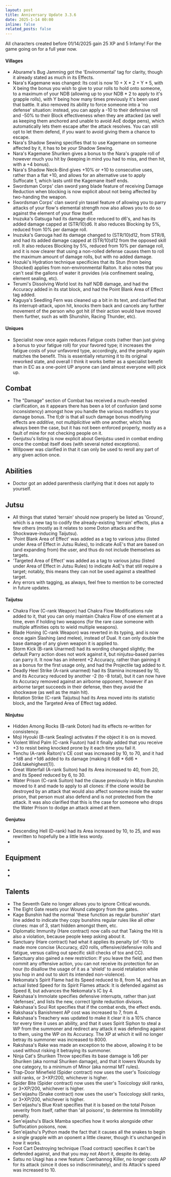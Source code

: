 ```yaml
---
layout: post
title: Anniversary Update 3.3.6
date: 2025-1-14 00:00
inline: false
related_posts: false
---
```


All characters created before 01/14/2025 gain 25 XP and 5 Infamy!  For the game going on for a full year now.

#### Villages
 - Aburame's Bug Jamming got the 'Environmental' tag for clarity, though it already stated as much in its Effects.
 - Nara's Kagemane was changed: Its cost is now 10 + X * 2 + Y * 5, with X being the bonus you wish to give to your rolls to hold onto someone, to a maximum of your NDB (allowing up to your NDB * 2 to apply to it's grapple rolls), with Y being how many times previously it's been used that battle.  It also removed its ability to force someone into a 'no defense' situation: instead, you can apply a -10 to their defensive roll and -50% to their Block effectiveness when they are attacked (as well as keeping them anchored and unable to avoid AoE dodge pens), which automatically lets them escape after the attack resolves.  You can still opt to let them defend, if you want to avoid giving them a chance to escape.
 - Nara's Shadow Sewing specifies that to use Kagemane on someone affected by it, it has to be *your* Shadow Sewing.
 - Nara's Kagemane Shuriken gives a bonus to the Nara's grapple roll of however much you hit by (keeping in mind you had to miss, and then hit, with a +4 bonus).
 - Nara's Shadow Neck-Bind gives +10% or +10 to consecutive uses, rather than a flat +10, and allows for an alternative use to apply Suffocate 1, which lasts until the Kagemane itself ends.
 - Swordsman Corps' clan sword yang blade feature of receiving Damage Reduction when blocking is now explicit about not being affected by two-handing the weapon.
 - Swordsman Corps' clan sword yin tassel feature of allowing you to parry attacks of your flow's elemental strength now also allows you to do so against the element of your flow itself.
 - Inuzuka's Gatsuga had its damage dice reduced to d6's, and has its added damage capped at (STR/10)d6.  It also reduces Blocking by 5%, reduced from 10% per damage roll.
 - Inuzuka's Garouga had its damage changed to (STR/10)d12, from STR/8, and had its added damage capped at (STR/10)d12 from the opposed skill roll.  It also reduces Blocking by 5%, reduced from 10% per damage roll, and it is now clearer that using a non-rolled defense causes them to roll the maximum amount of damage rolls, but with no added damage.
 - Hozuki's Hydration technique specificies that its Stun (from being Shocked) applies from non-environmental Raiton. It also notes that you can't seal the gallons of water it provides (via confinement sealing, element sealing, etc).
 - Terumi's Dissolving World lost its half NDB damage, and had the Accuracy added in its stat block, and had the Point Blank Area of Effect tag added.
 - Kaguya's Seedling Fern was cleaned up a bit in its text, and clarified that its interrupt-attack, upon hit, knocks them back and cancels any further movement of the person who got hit (if their action would have moved them further, such as with Shunshin, Racing Thunder, etc).

#### Uniques 
 - Specialist now once again reduces Fatigue costs (rather than just giving a bonus to your fatigue roll) for your favored type; it increases the fatigue costs of your unfavored type, accordingly, and the penalty again matches the benefit.  This is essentially returning it to its original reworked state, and overall I think it works better as a specialist benefit than in EC as a one-point UP anyone can (and almost everyone will) pick up.

## Combat
 - The "Damage" section of Combat has received a much-needed clarification, as it appears there has been a lot of confusion (and some inconsistency) amongst how you handle the various modifiers to your damage bonus. The tl;dr is that all such damage bonus modifying effects are *additive*, not *multiplicitive* with one another, which has always been the case, but it has not been enforced properly, mostly as a fault of mine for not checking people on it.
 - Genjutsu's listing is now explicit about Genjutsu used in combat ending once the combat itself does (with several noted exceptions).
 - Willpower was clarified in that it can only be used to reroll any part of any given action once.

## Abilities
 - Doctor got an added parenthesis clarifying that it does not apply to yourself.

## Jutsu
 - All things that stated 'terrain' should now properly be listed as 'Ground', which is a new tag to codify the already-existing 'terrain' effects, plus a few others (mostly as it relates to some Doton attacks and the Shockwave-inducing Taijutsu).
 - 'Point Blank Area of Effect' was added as a tag to various jutsu (listed under Area of Effect in Jutsu Rules), to indicate AoE's that are based on (and expanding from) the user, and thus do not include themselves as targets.
 - 'Targeted Area of Effect' was added as a tag to various jutsu (listed under Area of Effect in Jutsu Rules) to indicate AoE's that still require a target; notably, this means they can not be used against a stealthed target.
 - Any errors with tagging, as always, feel free to mention to be corrected in future updates.

#### Taijutsu
 - Chakra Flow (C-rank Weapon) had Chakra Flow Modifications rule added to it, that you can only maintain Chakra Flow of one element at a time, even if holding two weapons (for the rare case someone with multiple affinities opts to wield multiple weapons).
 - Blade Honing (C-rank Weapon) was reverted in its typing, and is now once again Slashing (and melee), instead of Dual.  It can only double the base damage of any given weapon it is applied to.
 - Storm Kick (B-rank Unarmed) had its wording changed slightly; the default Parry action does not work against it, but ninjutsu-based parries can parry it.  It now has an inherent +2 Accuracy, rather than gaining it as a bonus for the first usage only, and had the Projectile tag added to it.
 - Deadly Heel Strike (A-rank unarmed) had its Stamina increased by 10, and its Accuracy reduced by another -2 (to -8 total), but it can now have its Accuracy removed against an airborne opponent, however if an airborne target succeeds in their defense, then they avoid the shockwave (as well as the main hit).
 - Rotation Strike (C-rank Taijutsu) had its Area moved into its statistic block, and the Targeted Area of Effect tag added.

#### Ninjutsu 
 - Hidden Among Rocks (B-rank Doton) had its effects re-written for consistency.
 - Moji Hyouki (B-rank Sealing) activates if the object it is on is moved.
 - Violent Wind Palm (C-rank Fuuton) had it finally added that you receive +3 to resist being knocked prone by it each time you fail it.  
 - Tenchu (A-rank Raiton)'s CE cost was increased by 10, to 70, and it had +1d8 and +1d6 added to its damage (making it 6d8 * 6d6 * 2d4.takehighest(1)).
 - Great Waterfall (A-rank Suiton) had its Area increased to 40, from 20, and its Speed reduced by 6, to 30.
 - Water Prison (C-rank Suiton) had the clause previously in Mizu Bunshin moved to it and made to apply to all clones: if the clone would be destroyed by an attack that would also affect someone inside the water prison, that person must also defend and is not protected from the attack.  It was also clarified that this is the case for someone who drops the Water Prison to dodge an attack aimed at them.

#### Genjutsu
 - Descending Hell (D-rank) had its Area increased by 10, to 25, and was rewritten to hopefully be a little less wordy.
 - 

## Equipment
 - 
 - 

## Talents
 - The Seventh Gate no longer allows you to ignore Critical wounds.
 - The Eight Gate resets your Wound category from the gates.
 - Kage Bunshin had the normal 'these function as regular bunshin' start line added to indicate they copy bunshins regular rules like all other clones: max of 3, start hidden amongst them, etc.
 - Diplomatic Immunity (Hare contract) now calls out that Taking the Hit is also a violation, because people keep asking about it.
 - Sanctuary (Hare contract) had what it applies its penalty (of -10) to made more concise (Accuracy, d20 rolls, offensive/defensive rolls and fatigue, versus calling out specific skill checks of tox and CC).
 - Sanctuary also gained a new restriction: If you leave the field, and then commit any offensive action, you can not receive its protection for an hour (to disallow the usage of it as a 'shield' to avoid retaliation while you hop in and out to skirt its intended non-violence).
 - Nekomata's Spirit Flame had its Speed reduced to 8, from 14, and has an actual listed Speed for its Spirit Flames attack: It is defended against as Speed 8, but advances the Nekomata's IC by 4.
 - Rakshasa's Immolate specifies defensive interrupts, rather than just 'defenses', and lists the new, correct Ignite reduction divisors.
 - Rakshasa's Soul Rot specifies that if the combat ends, the effect ends.
 - Rakshasa's Banishment AP cost was increased to 7, from 4.
 - Rakshasa's Treachery was updated to make it clear it is a 10% chance for every time it uses an ability, and that it uses Spirit Siphon to steal a WP from the summoner and redirect any attack it was defending against to them, using the WP on its Accuracy.  The XP at which it will no longer betray its summoner was increased to 8000.
 - Rakshasa's Rake was made an exception to the above, allowing it to be used without risking it betraying its summoner.
 - Ninja Cat's Shuriken Throw specifies its base damage is 1d6 per Shuriken (aka normal Shuriken damage), and that it lowers Wounds by one category, to a minimum of Minor (aka normal MT rules).
 - Trap-Door Minefield (Spider contract) now uses the user's Toxicology skill ranks, or 3+XP/200, whichever is higher.
 - Spider Bite (Spider contract) now uses the user's Toxicology skill ranks, or 3+XP/200, whichever is higher.
 - Sen'eijashu (Snake contract) now uses the user's Toxicology skill ranks, or 3+XP/200, whichever is higher.
 - Sen'eijashu's Blue Krait specifies that it is based on the total Poison severity from itself, rather than 'all poisons', to determine its Immobility penalty.
 - Sen'eijashu's Black Mamba specifies how it works alongside other Suffocation poisons, now.
 - Sen'eijashu's Python made the fact that it causes all the snakes to begin a single grapple with an oponent a little clearer, though it's unchanged in how it works.
 - Foot Cart Destroying technique (Toad contract) specifies it can't be defended against, and that you may not Abort it, despite its delay.
 - Satsu no Usagi has a new feature: Caerbannog Killer, no longer costs AP for its attack (since it does so indiscriminately), and its Attack's speed was increased to 10.